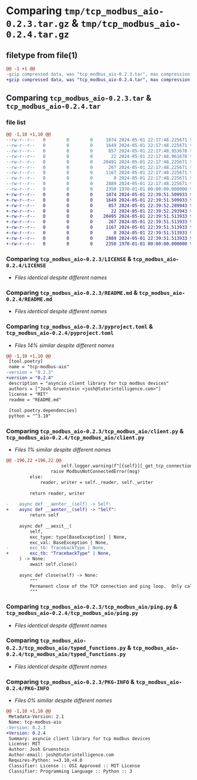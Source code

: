 # Comparing `tmp/tcp_modbus_aio-0.2.3.tar.gz` & `tmp/tcp_modbus_aio-0.2.4.tar.gz`

## filetype from file(1)

```diff
@@ -1 +1 @@
-gzip compressed data, was "tcp_modbus_aio-0.2.3.tar", max compression
+gzip compressed data, was "tcp_modbus_aio-0.2.4.tar", max compression
```

## Comparing `tcp_modbus_aio-0.2.3.tar` & `tcp_modbus_aio-0.2.4.tar`

### file list

```diff
@@ -1,10 +1,10 @@
--rw-r--r--   0        0        0     1074 2024-05-01 22:17:48.225671 tcp_modbus_aio-0.2.3/LICENSE
--rw-r--r--   0        0        0     1649 2024-05-01 22:17:48.225671 tcp_modbus_aio-0.2.3/README.md
--rw-r--r--   0        0        0      857 2024-05-01 22:17:48.953678 tcp_modbus_aio-0.2.3/pyproject.toml
--rw-r--r--   0        0        0       22 2024-05-01 22:17:48.961678 tcp_modbus_aio-0.2.3/tcp_modbus_aio/__init__.py
--rw-r--r--   0        0        0    20491 2024-05-01 22:17:48.225671 tcp_modbus_aio-0.2.3/tcp_modbus_aio/client.py
--rw-r--r--   0        0        0      267 2024-05-01 22:17:48.225671 tcp_modbus_aio-0.2.3/tcp_modbus_aio/exceptions.py
--rw-r--r--   0        0        0     1167 2024-05-01 22:17:48.225671 tcp_modbus_aio-0.2.3/tcp_modbus_aio/ping.py
--rw-r--r--   0        0        0        0 2024-05-01 22:17:48.225671 tcp_modbus_aio-0.2.3/tcp_modbus_aio/py.typed
--rw-r--r--   0        0        0     2889 2024-05-01 22:17:48.225671 tcp_modbus_aio-0.2.3/tcp_modbus_aio/typed_functions.py
--rw-r--r--   0        0        0     2350 1970-01-01 00:00:00.000000 tcp_modbus_aio-0.2.3/PKG-INFO
+-rw-r--r--   0        0        0     1074 2024-05-01 22:39:51.509933 tcp_modbus_aio-0.2.4/LICENSE
+-rw-r--r--   0        0        0     1649 2024-05-01 22:39:51.509933 tcp_modbus_aio-0.2.4/README.md
+-rw-r--r--   0        0        0      857 2024-05-01 22:39:52.289943 tcp_modbus_aio-0.2.4/pyproject.toml
+-rw-r--r--   0        0        0       22 2024-05-01 22:39:52.293943 tcp_modbus_aio-0.2.4/tcp_modbus_aio/__init__.py
+-rw-r--r--   0        0        0    20495 2024-05-01 22:39:51.513933 tcp_modbus_aio-0.2.4/tcp_modbus_aio/client.py
+-rw-r--r--   0        0        0      267 2024-05-01 22:39:51.513933 tcp_modbus_aio-0.2.4/tcp_modbus_aio/exceptions.py
+-rw-r--r--   0        0        0     1167 2024-05-01 22:39:51.513933 tcp_modbus_aio-0.2.4/tcp_modbus_aio/ping.py
+-rw-r--r--   0        0        0        0 2024-05-01 22:39:51.513933 tcp_modbus_aio-0.2.4/tcp_modbus_aio/py.typed
+-rw-r--r--   0        0        0     2889 2024-05-01 22:39:51.513933 tcp_modbus_aio-0.2.4/tcp_modbus_aio/typed_functions.py
+-rw-r--r--   0        0        0     2350 1970-01-01 00:00:00.000000 tcp_modbus_aio-0.2.4/PKG-INFO
```

### Comparing `tcp_modbus_aio-0.2.3/LICENSE` & `tcp_modbus_aio-0.2.4/LICENSE`

 * *Files identical despite different names*

### Comparing `tcp_modbus_aio-0.2.3/README.md` & `tcp_modbus_aio-0.2.4/README.md`

 * *Files identical despite different names*

### Comparing `tcp_modbus_aio-0.2.3/pyproject.toml` & `tcp_modbus_aio-0.2.4/pyproject.toml`

 * *Files 14% similar despite different names*

```diff
@@ -1,10 +1,10 @@
 [tool.poetry]
 name = "tcp-modbus-aio"
-version = "0.2.3"
+version = "0.2.4"
 description = "asyncio client library for tcp modbus devices"
 authors = ["Josh Gruenstein <josh@tutorintelligence.com>"]
 license = "MIT"
 readme = "README.md"
 
 [tool.poetry.dependencies]
 python = "^3.10"
```

### Comparing `tcp_modbus_aio-0.2.3/tcp_modbus_aio/client.py` & `tcp_modbus_aio-0.2.4/tcp_modbus_aio/client.py`

 * *Files 1% similar despite different names*

```diff
@@ -196,22 +196,22 @@
                     self.logger.warning(f"[{self}][_get_tcp_connection] {msg}")
                 raise ModbusNotConnectedError(msg)
         else:
             reader, writer = self._reader, self._writer
 
         return reader, writer
 
-    async def __aenter__(self) -> Self:
+    async def __aenter__(self) -> "Self":
         return self
 
     async def __aexit__(
         self,
         exc_type: type[BaseException] | None,
         exc_val: BaseException | None,
-        exc_tb: TracebackType | None,
+        exc_tb: "TracebackType" | None,
     ) -> None:
         await self.close()
 
     async def close(self) -> None:
         """
         Permanent close of the TCP connection and ping loop.  Only call this on final destruction of the object.
         """
```

### Comparing `tcp_modbus_aio-0.2.3/tcp_modbus_aio/ping.py` & `tcp_modbus_aio-0.2.4/tcp_modbus_aio/ping.py`

 * *Files identical despite different names*

### Comparing `tcp_modbus_aio-0.2.3/tcp_modbus_aio/typed_functions.py` & `tcp_modbus_aio-0.2.4/tcp_modbus_aio/typed_functions.py`

 * *Files identical despite different names*

### Comparing `tcp_modbus_aio-0.2.3/PKG-INFO` & `tcp_modbus_aio-0.2.4/PKG-INFO`

 * *Files 0% similar despite different names*

```diff
@@ -1,10 +1,10 @@
 Metadata-Version: 2.1
 Name: tcp-modbus-aio
-Version: 0.2.3
+Version: 0.2.4
 Summary: asyncio client library for tcp modbus devices
 License: MIT
 Author: Josh Gruenstein
 Author-email: josh@tutorintelligence.com
 Requires-Python: >=3.10,<4.0
 Classifier: License :: OSI Approved :: MIT License
 Classifier: Programming Language :: Python :: 3
```

